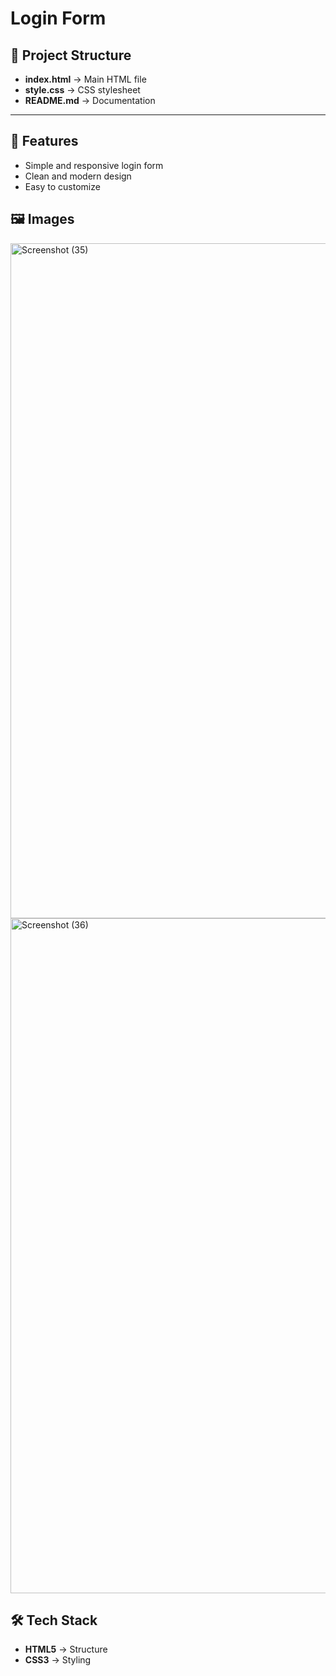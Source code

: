 
# Login Form

## 📂 Project Structure

* **index.html** → Main HTML file
* **style.css** → CSS stylesheet
* **README.md** → Documentation

---

## 🚀 Features

* Simple and responsive login form
* Clean and modern design
* Easy to customize



## 🖼️ Images



<img width="1920" height="1080" alt="Screenshot (35)" src="https://github.com/user-attachments/assets/efd0f4e1-96c8-4748-967b-2edce3d60b41" />
<img width="1920" height="1080" alt="Screenshot (36)" src="https://github.com/user-attachments/assets/60bef5ec-199c-4baf-bcab-e2ecbd12bd57" />

## 🛠️ Tech Stack

* **HTML5** → Structure
* **CSS3** → Styling


